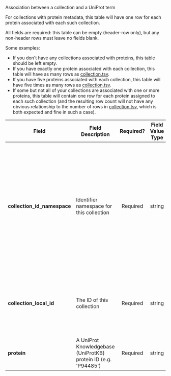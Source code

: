 Association between a collection and a UniProt term

For collections with protein metadata, this table will have one row for each protein associated with each such collection.

All fields are required: this table can be empty (header-row only), but any non-header rows must leave no fields blank.

Some examples:   
- If you don't have any collections associated with proteins, this table should be left empty.
- If you have exactly one protein associated with each collection, this table will have as many rows as [collection.tsv](./TableInfo:-collection.tsv).
- If you have five proteins associated with each collection, this table will have five times as many rows as [collection.tsv](./TableInfo:-collection.tsv).
- If some but not all of your collections are associated with one or more proteins, this table will contain one row for each protein assigned to each such collection (and the resulting row count will not have any obvious relationship to the number of rows in [collection.tsv](./TableInfo:-collection.tsv), which is both expected and fine in such a case).


Field | Field Description | Required? | Field Value Type | Extra Info 
------|-------------------|:-----------:|:-------------:|------------
**collection_id_namespace** | Identifier namespace for this collection  | Required | string | This will be the value of `id_namespace` in the row in [collection.tsv](./TableInfo:-collection.tsv) corresponding to the collection referenced in this row. If your program has not registered multiple CFDE identifier namespaces, this will be exactly the same value for all rows.
**collection_local_id** | The ID of this collection | Required | string | This will be the value of `local_id` in the row in [collection.tsv](./TableInfo:-collection.tsv) corresponding to the collection referenced in this row.
**protein** | A UniProt Knowledgebase (UniProtKB) protein ID (e.g. 'P94485')| Required | string | Example: `Q1RAX0`
